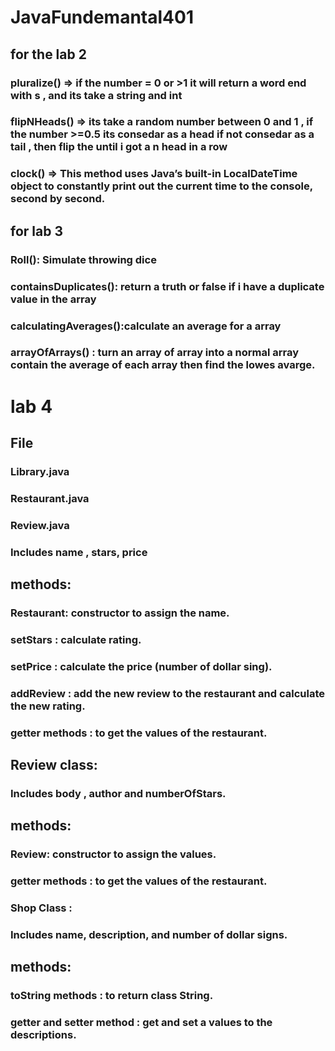 # JavaFundemantal401

## for the lab 2
### pluralize() => if the number = 0 or >1 it will return a word end with s , and its take a string and int

### flipNHeads() => its take a random number between 0 and 1 , if the number >=0.5 its consedar as a head if not consedar as a tail , then flip the until i got a n head in a row

### clock() => This method uses Java’s built-in LocalDateTime object to constantly print out the current time to the console, second by second.

## for lab 3
### Roll(): Simulate throwing dice
### containsDuplicates(): return a truth or false if i have a duplicate value in the array
### calculatingAverages():calculate an average for a array
### arrayOfArrays() : turn an array of array into a normal array contain the average of each array then find the lowes avarge.
# lab 4 
## File
### Library.java
### Restaurant.java
### Review.java

### Includes name , stars, price 
## methods:
### Restaurant: constructor to assign the name.
### setStars : calculate rating.
### setPrice : calculate the price (number of dollar sing).
### addReview : add the new review to the restaurant and calculate the new rating.
### getter methods : to get the values of the restaurant.
## Review class:
### Includes body , author and numberOfStars.
## methods:
### Review: constructor to assign the values.
### getter methods : to get the values of the restaurant.
### Shop Class :
### Includes name, description, and number of dollar signs.
## methods:
### toString methods : to return class String.
### getter and setter method : get and set a values to the descriptions.


